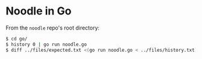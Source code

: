 # Noodle in Go

From the `noodle` repo's root directory:

```bash
$ cd go/
$ history 0 | go run noodle.go
$ diff ../files/expected.txt <(go run noodle.go < ../files/history.txt)
```
